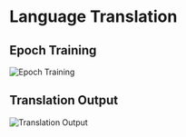 # Language Translation  

## Epoch Training  
![Epoch Training](epochtraining.png)  

## Translation Output  
![Translation Output](translation_output.png)  
